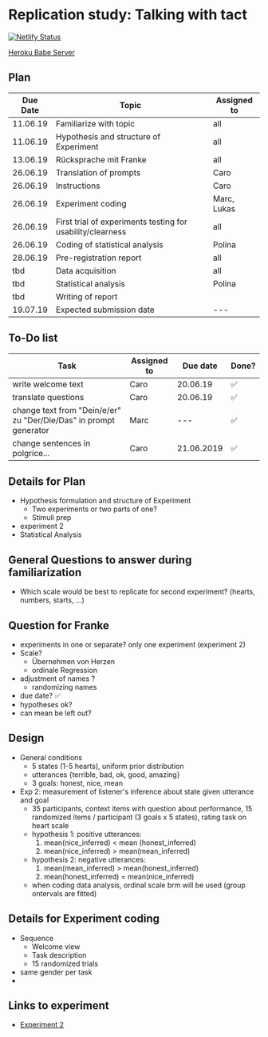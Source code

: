 # Replication study: Talking with tact
[![Netlify Status](https://api.netlify.com/api/v1/badges/17f3cca5-242b-4774-9e0f-f38add0725d8/deploy-status)](https://app.netlify.com/sites/pragmatics-exp/deploys)

[Heroku Babe Server](https://pragmatics-ptb.herokuapp.com/)

## Plan
Due Date | Topic | Assigned to
-----|------|----
11.06.19 | Familiarize with topic | all
11.06.19 | Hypothesis and structure of Experiment | all
13.06.19 | Rücksprache mit Franke | all
26.06.19 | Translation of prompts | Caro
26.06.19 | Instructions | Caro
26.06.19 | Experiment coding | Marc, Lukas
26.06.19 | First trial of experiments testing for usability/clearness | all
26.06.19 | Coding of statistical analysis | Polina
28.06.19 | Pre-registration report | all
tbd | Data acquisition | all
tbd | Statistical analysis | Polina
tbd | Writing of report |
19.07.19 | Expected submission date | ---

## To-Do list
Task | Assigned to | Due date | Done?
----|------|-------|--------
write welcome text|Caro|20.06.19|:white_check_mark:
translate questions|Caro|20.06.19|:white_check_mark:
change text from "Dein/e/er" zu "Der/Die/Das" in prompt generator|Marc|---|✅
change sentences in polgrice...|Caro|21.06.2019|:white_check_mark:

## Details for Plan
- Hypothesis formulation and structure of Experiment
  - Two experiments or two parts of one?
  - Stimuli prep
- experiment 2
- Statistical Analysis

## General Questions to answer during familiarization
- Which scale would be best to replicate for second experiment? (hearts, numbers, starts, ...)

## Question for Franke
- experiments in one or separate? only one experiment (experiment 2)
- Scale?
  - Übernehmen von Herzen
  - ordinale Regression
- adjustment of names ?
  - randomizing names
- due date? :white_check_mark:
- hypotheses ok?
- can mean be left out?

## Design
- General conditions
  - 5 states (1-5 hearts), uniform prior distribution
  - utterances {terrible, bad, ok, good, amazing}
  - 3 goals: honest, nice, mean
- Exp 2: measurement of listener's inference about state given utterance and goal
  - 35 participants, context items with question about performance, 15 randomized items / participant (3 goals x 5 states), rating task on heart scale
  - hypothesis 1: positive utterances:
    1. mean(nice_inferred) < mean (honest_inferred)
    2. mean(nice_inferred) > mean(mean_inferred)
  - hypothesis 2: negative utterances:
    1. mean(mean_inferred) > mean(honest_inferred)
    2. mean(honest_inferred) = mean(nice_inferred)
  - when coding data analysis, ordinal scale brm will be used (group ontervals are fitted)  

## Details for Experiment coding
- Sequence
  - Welcome view
  - Task description
  - 15 randomized trials
- same gender per task
-

## Links to experiment
- [Experiment 2](http://langcog.stanford.edu/expts/EJY/polgrice/L2_S/polgrice_L2_S.html)
